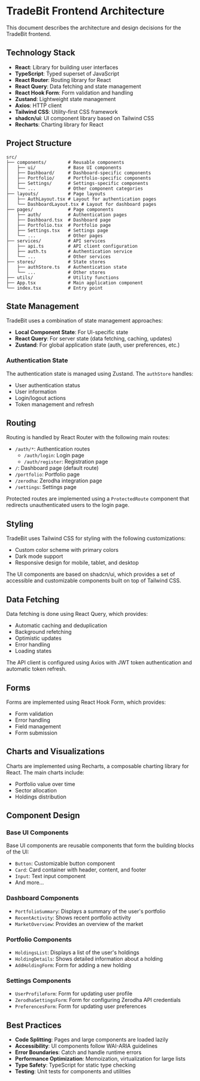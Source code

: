 # TradeBit Frontend Architecture

This document describes the architecture and design decisions for the TradeBit frontend.

## Technology Stack

- **React**: Library for building user interfaces
- **TypeScript**: Typed superset of JavaScript
- **React Router**: Routing library for React
- **React Query**: Data fetching and state management
- **React Hook Form**: Form validation and handling
- **Zustand**: Lightweight state management
- **Axios**: HTTP client
- **Tailwind CSS**: Utility-first CSS framework
- **shadcn/ui**: UI component library based on Tailwind CSS
- **Recharts**: Charting library for React

## Project Structure

```
src/
├── components/        # Reusable components
│   ├── ui/            # Base UI components
│   ├── Dashboard/     # Dashboard-specific components
│   ├── Portfolio/     # Portfolio-specific components
│   ├── Settings/      # Settings-specific components
│   └── ...            # Other component categories
├── layouts/           # Page layouts
│   ├── AuthLayout.tsx # Layout for authentication pages
│   └── DashboardLayout.tsx # Layout for dashboard pages
├── pages/             # Page components
│   ├── auth/          # Authentication pages
│   ├── Dashboard.tsx  # Dashboard page
│   ├── Portfolio.tsx  # Portfolio page
│   ├── Settings.tsx   # Settings page
│   └── ...            # Other pages
├── services/          # API services
│   ├── api.ts         # API client configuration
│   ├── auth.ts        # Authentication service
│   └── ...            # Other services
├── stores/            # State stores
│   ├── authStore.ts   # Authentication state
│   └── ...            # Other stores
├── utils/             # Utility functions
├── App.tsx            # Main application component
└── index.tsx          # Entry point
```

## State Management

TradeBit uses a combination of state management approaches:

- **Local Component State**: For UI-specific state
- **React Query**: For server state (data fetching, caching, updates)
- **Zustand**: For global application state (auth, user preferences, etc.)

### Authentication State

The authentication state is managed using Zustand. The `authStore` handles:

- User authentication status
- User information
- Login/logout actions
- Token management and refresh

## Routing

Routing is handled by React Router with the following main routes:

- `/auth/*`: Authentication routes
  - `/auth/login`: Login page
  - `/auth/register`: Registration page
- `/`: Dashboard page (default route)
- `/portfolio`: Portfolio page
- `/zerodha`: Zerodha integration page
- `/settings`: Settings page

Protected routes are implemented using a `ProtectedRoute` component that redirects unauthenticated users to the login page.

## Styling

TradeBit uses Tailwind CSS for styling with the following customizations:

- Custom color scheme with primary colors
- Dark mode support
- Responsive design for mobile, tablet, and desktop

The UI components are based on shadcn/ui, which provides a set of accessible and customizable components built on top of Tailwind CSS.

## Data Fetching

Data fetching is done using React Query, which provides:

- Automatic caching and deduplication
- Background refetching
- Optimistic updates
- Error handling
- Loading states

The API client is configured using Axios with JWT token authentication and automatic token refresh.

## Forms

Forms are implemented using React Hook Form, which provides:

- Form validation
- Error handling
- Field management
- Form submission

## Charts and Visualizations

Charts are implemented using Recharts, a composable charting library for React. The main charts include:

- Portfolio value over time
- Sector allocation
- Holdings distribution

## Component Design

### Base UI Components

Base UI components are reusable components that form the building blocks of the UI:

- `Button`: Customizable button component
- `Card`: Card container with header, content, and footer
- `Input`: Text input component
- And more...

### Dashboard Components

- `PortfolioSummary`: Displays a summary of the user's portfolio
- `RecentActivity`: Shows recent portfolio activity
- `MarketOverview`: Provides an overview of the market

### Portfolio Components

- `HoldingsList`: Displays a list of the user's holdings
- `HoldingDetails`: Shows detailed information about a holding
- `AddHoldingForm`: Form for adding a new holding

### Settings Components

- `UserProfileForm`: Form for updating user profile
- `ZerodhaSettingsForm`: Form for configuring Zerodha API credentials
- `PreferencesForm`: Form for updating user preferences

## Best Practices

- **Code Splitting**: Pages and large components are loaded lazily
- **Accessibility**: UI components follow WAI-ARIA guidelines
- **Error Boundaries**: Catch and handle runtime errors
- **Performance Optimization**: Memoization, virtualization for large lists
- **Type Safety**: TypeScript for static type checking
- **Testing**: Unit tests for components and utilities
